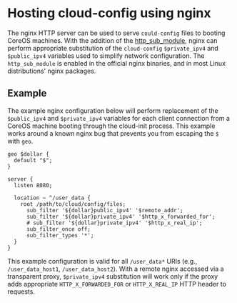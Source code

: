 # Hosting cloud-config using nginx

The nginx HTTP server can be used to serve `could-config` files to booting CoreOS machines. With the addition of the [http_sub_module][http_sub_module], nginx can perform appropriate substitution of the `cloud-config` `$private_ipv4` and `$public_ipv4` variables used to simplify network configuration. The `http_sub_module` is enabled in the official nginx binaries, and in most Linux distributions' nginx packages.

## Example

The example nginx configuration below will perform replacement of the `$public_ipv4` and `$private_ipv4` variables for each client connection from a CoreOS machine booting through the cloud-init process. This example works around a known nginx bug that prevents you from escaping the `$` with `geo`.

```
geo $dollar {
  default "$";
}

server {
  listen 8080;

  location ~ ^/user_data {
    root /path/to/cloud/config/files;
      sub_filter '${dollar}public_ipv4' '$remote_addr';
      sub_filter '${dollar}private_ipv4' '$http_x_forwarded_for';
      # sub_filter '${dollar}private_ipv4' '$http_x_real_ip';
      sub_filter_once off;
      sub_filter_types '*';
  }
}
```

This example configuration is valid for all `/user_data*` URIs (e.g., `/user_data_host1`, `/user_data_host2`). With a remote nginx accessed via a transparent proxy, `$private_ipv4` substitution will work only if the proxy adds appropriate `HTTP_X_FORWARDED_FOR` or `HTTP_X_REAL_IP` HTTP header to requests.

[nginx]: http://nginx.org/en/
[http_sub_module]: http://nginx.org/en/docs/http/ngx_http_sub_module.html
